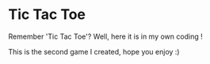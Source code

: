# Tic Tac Toe
Remember 'Tic Tac Toe'? Well, here it is in my own coding !

This is the second game I created, hope you enjoy :)